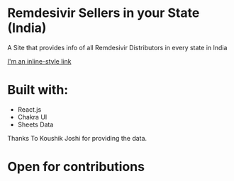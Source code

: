 # Remdesivir Sellers in your State (India)

A Site that provides info of all Remdesivir Distributors in every state in India

[I'm an inline-style link](https://remdesivir-sellers.vercel.app/)

# Built with:

- React.js 
- Chakra UI
- Sheets Data

Thanks To Koushik Joshi
for providing the data.

# Open for contributions
